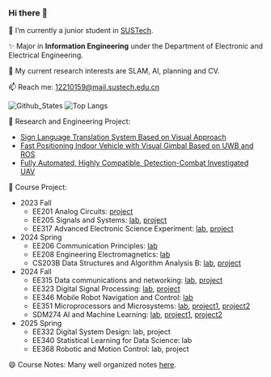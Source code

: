 ### Hi there 👋

🏫 I’m currently a junior student in [SUSTech](https://www.sustech.edu.cn/).

✨ Major in **Information Engineering** under the Department of Electronic and Electrical Engineering.

👀 My current research interests are SLAM, AI, planning and CV.

📫 Reach me: 12210159@mail.sustech.edu.cn
  
<!---
Wendy-Ying/Wendy-Ying is a ✨ special ✨ repository because its `README.md` (this file) appears on your GitHub profile.
You can click the Preview link to take a look at your changes.
- 💞️ I’m looking to collaborate on ...
- ⚡ Fun fact: ...
- 😄 Pronouns: she/her
--->

![Github_States](https://github-readme-stats-rosy-kappa.vercel.app/api?username=Wendy-Ying&hide_border=true) 
![Top Langs](https://github-readme-stats-rosy-kappa.vercel.app/api/top-langs/?username=Wendy-Ying&layout=compact&hide_border=true&size_weight=0.1&count_weight=0.9&langs_count=10&hide=assembly,tex,makefile,html)

💝 Research and Engineering Project:
* [Sign Language Translation System Based on Visual Approach](https://github.com/Wendy-Ying/Sign-Language-Translation-System-Based-on-Visual-Approach)
* [Fast Positioning Indoor Vehicle with Visual Gimbal Based on UWB and ROS](https://github.com/Wendy-Ying/Fast-Positioning-Indoor-Vehicle-with-Visual-Gimbal-Based-on-UWB-and-ROS)
* [Fully Automated, Highly Compatible, Detection-Combat Investigated UAV](https://github.com/Wendy-Ying/Fully-Automated-Highly-Compatible-Detection-Combat-Investigated-UAV)

🎁 Course Project:
* 2023 Fall
  * EE201 Analog Circuits: [project](https://github.com/Wendy-Ying/Electronic-Ocarina)
  * EE205 Signals and Systems: [lab](https://github.com/Wendy-Ying/Signals-and-Systems-Lab/tree/main), [project](https://github.com/Wendy-Ying/Speech-Synthesis-And-Perception-With-Envelope-Cue)
  * EE317 Advanced Electronic Science Experiment: [lab](https://github.com/Wendy-Ying/STM32-Learning), [project](https://github.com/Wendy-Ying/Android-APP)
* 2024 Spring
  * EE206 Communication Principles: [lab](https://github.com/Wendy-Ying/Communication-Principles-Lab)
  * EE208 Engineering Electromagnetics: [lab](https://github.com/Wendy-Ying/Engineering-Electromagnetics-Lab)
  * CS203B Data Structures and Algorithm Analysis B: [lab](https://github.com/Wendy-Ying/Data-Structures-and-Algorithm-Analysis-B-Lab), [project](https://github.com/Wendy-Ying/Intelligent-Image-Scaling-System-Based-on-Seam-Carving-Algorithm)
* 2024 Fall
  * EE315 Data communications and networking: [lab](https://github.com/Wendy-Ying/Data-Communications-and-Networking-Lab), [project](https://github.com/Wendy-Ying/Minimum-Sim-LAN)
  * EE323 Digital Signal Processing: [lab](https://github.com/Wendy-Ying/Digital-Signal-Processing-Lab), [project](https://github.com/Wendy-Ying/Computer-Generate-Music)
  * EE346 Mobile Robot Navigation and Control: [lab](https://github.com/Wendy-Ying/Mobile-Robot-Navigation-and-Control-Lab)
  * EE351 Microprocessors and Microsystems: [lab](https://github.com/Wendy-Ying/Microprocessors-and-Microsystems-Lab), [project1](https://github.com/Wendy-Ying/Microprocessors-and-Microsystems-Midterm-Project), [project2](https://github.com/Wendy-Ying/PokeSnap)
  * SDM274 AI and Machine Learning: [lab](https://github.com/Wendy-Ying/AI-and-Machine-Learning-Lab), [project1](https://github.com/Wendy-Ying/AI4I-Binary-Classification-Prediction), [project2](https://github.com/Wendy-Ying/Wheet-Seed-Classification-Prediction)
* 2025 Spring
  * EE332 Digital System Design: lab, project
  * EE340 Statistical Learning for Data Science: lab
  * EE368 Robotic and Motion Control: lab, project

😄 Course Notes:
Many well organized notes [here](https://github.com/Wendy-Ying/Lecture-Notes).
